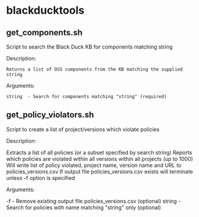 # blackducktools
## get_components.sh

Script to search the Black Duck KB for components matching string

Description:

 	Returns a list of OSS components from the KB matching the supplied string

 Arguments:
 
	string	- Search for components matching "string" (required)

## get_policy_violators.sh

Script to create a list of project/versions which violate policies

Description:

  Extracts a list of all policies (or a subset specified by search string)
  Reports which policies are violated within all versions within all projects (up to 1000)
  Will write list of policy violated, project name, version name and URL to policies_versions.csv
  If output file policies_versions.csv exists will terminate unless -f option is specified

Arguments:

  -f		-	Remove existing output file policies_versions.csv (optional)
  string	-	Search for policies with name matching "string" only (optional)
